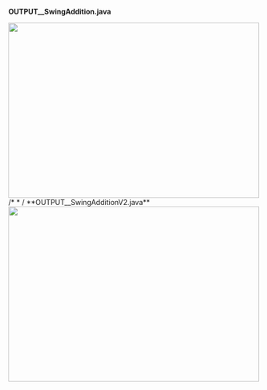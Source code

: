 **OUTPUT__SwingAddition.java**

<img src="https://github.com/user-attachments/assets/a257bcd7-99bb-49d2-99d2-f309cf298023" width="500" height="350"> 
/*
*
/
**OUTPUT__SwingAdditionV2.java**

<img src="https://github.com/user-attachments/assets/80927920-ad33-48c6-b1e1-67b34506f495" width="500" height="350"> 
